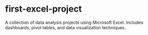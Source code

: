 # first-excel-project
A collection of data analysis projects using Microsoft Excel. Includes dashboards, pivot tables, and data visualization techniques.
